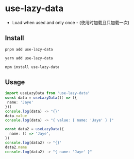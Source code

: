 # use-lazy-data
- Load when used and only once - (使用时加载且只加载一次)


## Install 
```bash
pnpm add use-lazy-data
```
```bash
yarn add use-lazy-data
```
```bash
npm install use-lazy-data
```

## Usage
```typescript
import useLazyData from 'use-lazy-data'
const data = useLazyData(() => ({
 name: 'Jaye'
}))
console.log(data) -> "{}"
data.value
console.log(data) -> "{ value: { name: 'Jaye' } }"

const data2 = useLazyData({
  name: () => 'Jaye',
})
console.log(data2) -> "{}"
data2.name
console.log(data2) -> "{ name: 'Jaye' }"
```
